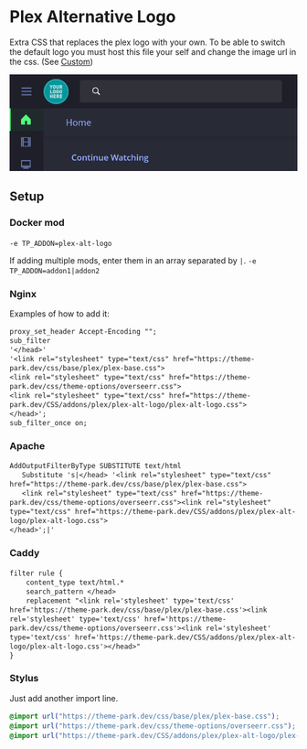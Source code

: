 # Plex Alternative Logo

Extra CSS that replaces the plex logo with your own.
To be able to switch the default logo you must host this file your self and change the image url in the css. (See [Custom](/custom))

<p>
<a href="plex-alt-logo.png" rel="noopener"><img src="plex-alt-logo.png" alt="Screen Shot 1"/></a>
</p>

## Setup

### Docker mod

`-e TP_ADDON=plex-alt-logo`

If adding multiple mods, enter them in an array separated by  `|`. `-e TP_ADDON=addon1|addon2`

### Nginx

Examples of how to add it:

```nginx
proxy_set_header Accept-Encoding "";
sub_filter
'</head>'
'<link rel="stylesheet" type="text/css" href="https://theme-park.dev/css/base/plex/plex-base.css">
<link rel="stylesheet" type="text/css" href="https://theme-park.dev/css/theme-options/overseerr.css">
<link rel="stylesheet" type="text/css" href="https://theme-park.dev/CSS/addons/plex/plex-alt-logo/plex-alt-logo.css">
</head>';
sub_filter_once on;
```

### Apache

```nginx
AddOutputFilterByType SUBSTITUTE text/html
   Substitute 's|</head> '<link rel="stylesheet" type="text/css" href="https://theme-park.dev/css/base/plex/plex-base.css">
   <link rel="stylesheet" type="text/css" href="https://theme-park.dev/css/theme-options/overseerr.css"><link rel="stylesheet" type="text/css" href="https://theme-park.dev/CSS/addons/plex/plex-alt-logo/plex-alt-logo.css">
</head>';|'
```

### Caddy

```nginx
filter rule {
    content_type text/html.*
    search_pattern </head>
    replacement "<link rel='stylesheet' type='text/css' href='https://theme-park.dev/css/base/plex/plex-base.css'><link rel='stylesheet' type='text/css' href='https://theme-park.dev/css/theme-options/overseerr.css'><link rel='stylesheet' type='text/css' href='https://theme-park.dev/CSS/addons/plex/plex-alt-logo/plex-alt-logo.css'></head>"
}
```

### Stylus

Just add another import line.

```css
@import url("https://theme-park.dev/css/base/plex/plex-base.css");
@import url("https://theme-park.dev/css/theme-options/overseerr.css");
@import url("https://theme-park.dev/CSS/addons/plex/plex-alt-logo/plex-alt-logo.css");
```
